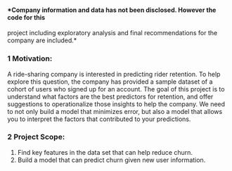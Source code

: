 #### *Company information and data has not been disclosed. However the code for this
project including exploratory analysis and final recommendations for the company are included.*

### 1 Motivation:
A ride-sharing company is interested in predicting rider retention. To help explore this question, the company has provided a sample dataset of a cohort of users who signed up for an account.
The goal of this project is to understand what factors are the best predictors for retention, and offer suggestions to operationalize those insights to help the company.
We need to not only build a model that minimizes error, but also a model that allows you to interpret the factors that contributed to your predictions.

### 2 Project Scope:
1. Find key features in the data set that can help reduce churn.
2. Build a model that can predict churn given new user information.

